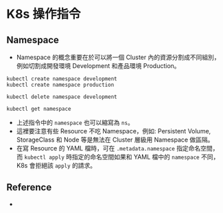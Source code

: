# K8s 操作指令
## Namespace
- Namespace 的概念重要在於可以將一個 Cluster 內的資源分割成不同組別，例如切割成開發環境 Development 和產品環境 Production。
```
kubectl create namespace development
kubectl create namespace production

kubectl delete namespace development

kubectl get namespace
```
- 上述指令中的 `namespace` 也可以縮寫為 `ns`。
- 這裡要注意有些 Resource 不吃 Namespace，例如: Persistent Volume, StorageClass 和 Node 等是無法在 Cluster 層級用 Namespace 做區隔。
- 在寫 Resource 的 YAML 檔時，可在 `.metadata.namespace` 指定命名空間，而 `kubectl apply` 時指定的命名空間如果和 YAML 檔中的 `namespace` 不同，K8s 會拒絕該 `apply` 的請求。

## Reference
- 